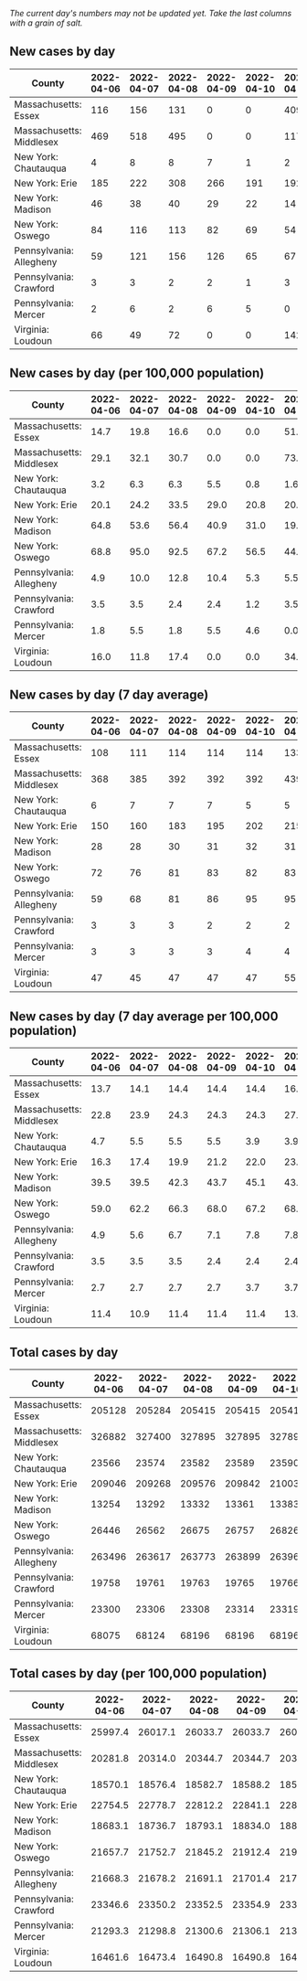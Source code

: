 _The current day's numbers may not be updated yet. Take the last columns with a grain of salt._
## New cases by day

| County | 2022-04-06 | 2022-04-07 | 2022-04-08 | 2022-04-09 | 2022-04-10 | 2022-04-11 | 2022-04-12 |
| --- | --- | --- | --- | --- | --- | --- | --- |
| Massachusetts: Essex | 116 | 156 | 131 | 0 | 0 | 409 | 154 |
| Massachusetts: Middlesex | 469 | 518 | 495 | 0 | 0 | 1178 | 550 |
| New York: Chautauqua | 4 | 8 | 8 | 7 | 1 | 2 | 7 |
| New York: Erie | 185 | 222 | 308 | 266 | 191 | 192 | 273 |
| New York: Madison | 46 | 38 | 40 | 29 | 22 | 14 | 25 |
| New York: Oswego | 84 | 116 | 113 | 82 | 69 | 54 | 45 |
| Pennsylvania: Allegheny | 59 | 121 | 156 | 126 | 65 | 67 | 112 |
| Pennsylvania: Crawford | 3 | 3 | 2 | 2 | 1 | 3 | 7 |
| Pennsylvania: Mercer | 2 | 6 | 2 | 6 | 5 | 0 | 9 |
| Virginia: Loudoun | 66 | 49 | 72 | 0 | 0 | 142 | 68 |

## New cases by day (per 100,000 population)

| County | 2022-04-06 | 2022-04-07 | 2022-04-08 | 2022-04-09 | 2022-04-10 | 2022-04-11 | 2022-04-12 |
| --- | --- | --- | --- | --- | --- | --- | --- |
| Massachusetts: Essex | 14.7 | 19.8 | 16.6 | 0.0 | 0.0 | 51.8 | 19.5 |
| Massachusetts: Middlesex | 29.1 | 32.1 | 30.7 | 0.0 | 0.0 | 73.1 | 34.1 |
| New York: Chautauqua | 3.2 | 6.3 | 6.3 | 5.5 | 0.8 | 1.6 | 5.5 |
| New York: Erie | 20.1 | 24.2 | 33.5 | 29.0 | 20.8 | 20.9 | 29.7 |
| New York: Madison | 64.8 | 53.6 | 56.4 | 40.9 | 31.0 | 19.7 | 35.2 |
| New York: Oswego | 68.8 | 95.0 | 92.5 | 67.2 | 56.5 | 44.2 | 36.9 |
| Pennsylvania: Allegheny | 4.9 | 10.0 | 12.8 | 10.4 | 5.3 | 5.5 | 9.2 |
| Pennsylvania: Crawford | 3.5 | 3.5 | 2.4 | 2.4 | 1.2 | 3.5 | 8.3 |
| Pennsylvania: Mercer | 1.8 | 5.5 | 1.8 | 5.5 | 4.6 | 0.0 | 8.2 |
| Virginia: Loudoun | 16.0 | 11.8 | 17.4 | 0.0 | 0.0 | 34.3 | 16.4 |

## New cases by day (7 day average)

| County | 2022-04-06 | 2022-04-07 | 2022-04-08 | 2022-04-09 | 2022-04-10 | 2022-04-11 | 2022-04-12 |
| --- | --- | --- | --- | --- | --- | --- | --- |
| Massachusetts: Essex | 108 | 111 | 114 | 114 | 114 | 133 | 138 |
| Massachusetts: Middlesex | 368 | 385 | 392 | 392 | 392 | 439 | 459 |
| New York: Chautauqua | 6 | 7 | 7 | 7 | 5 | 5 | 5 |
| New York: Erie | 150 | 160 | 183 | 195 | 202 | 215 | 234 |
| New York: Madison | 28 | 28 | 30 | 31 | 32 | 31 | 31 |
| New York: Oswego | 72 | 76 | 81 | 83 | 82 | 83 | 80 |
| Pennsylvania: Allegheny | 59 | 68 | 81 | 86 | 95 | 95 | 101 |
| Pennsylvania: Crawford | 3 | 3 | 3 | 2 | 2 | 2 | 3 |
| Pennsylvania: Mercer | 3 | 3 | 3 | 3 | 4 | 4 | 4 |
| Virginia: Loudoun | 47 | 45 | 47 | 47 | 47 | 55 | 57 |

## New cases by day (7 day average per 100,000 population)

| County | 2022-04-06 | 2022-04-07 | 2022-04-08 | 2022-04-09 | 2022-04-10 | 2022-04-11 | 2022-04-12 |
| --- | --- | --- | --- | --- | --- | --- | --- |
| Massachusetts: Essex | 13.7 | 14.1 | 14.4 | 14.4 | 14.4 | 16.9 | 17.5 |
| Massachusetts: Middlesex | 22.8 | 23.9 | 24.3 | 24.3 | 24.3 | 27.2 | 28.5 |
| New York: Chautauqua | 4.7 | 5.5 | 5.5 | 5.5 | 3.9 | 3.9 | 3.9 |
| New York: Erie | 16.3 | 17.4 | 19.9 | 21.2 | 22.0 | 23.4 | 25.5 |
| New York: Madison | 39.5 | 39.5 | 42.3 | 43.7 | 45.1 | 43.7 | 43.7 |
| New York: Oswego | 59.0 | 62.2 | 66.3 | 68.0 | 67.2 | 68.0 | 65.5 |
| Pennsylvania: Allegheny | 4.9 | 5.6 | 6.7 | 7.1 | 7.8 | 7.8 | 8.3 |
| Pennsylvania: Crawford | 3.5 | 3.5 | 3.5 | 2.4 | 2.4 | 2.4 | 3.5 |
| Pennsylvania: Mercer | 2.7 | 2.7 | 2.7 | 2.7 | 3.7 | 3.7 | 3.7 |
| Virginia: Loudoun | 11.4 | 10.9 | 11.4 | 11.4 | 11.4 | 13.3 | 13.8 |

## Total cases by day

| County | 2022-04-06 | 2022-04-07 | 2022-04-08 | 2022-04-09 | 2022-04-10 | 2022-04-11 | 2022-04-12 |
| --- | --- | --- | --- | --- | --- | --- | --- |
| Massachusetts: Essex | 205128 | 205284 | 205415 | 205415 | 205415 | 205824 | 205978 |
| Massachusetts: Middlesex | 326882 | 327400 | 327895 | 327895 | 327895 | 329073 | 329623 |
| New York: Chautauqua | 23566 | 23574 | 23582 | 23589 | 23590 | 23592 | 23599 |
| New York: Erie | 209046 | 209268 | 209576 | 209842 | 210033 | 210225 | 210498 |
| New York: Madison | 13254 | 13292 | 13332 | 13361 | 13383 | 13397 | 13422 |
| New York: Oswego | 26446 | 26562 | 26675 | 26757 | 26826 | 26880 | 26925 |
| Pennsylvania: Allegheny | 263496 | 263617 | 263773 | 263899 | 263964 | 264031 | 264143 |
| Pennsylvania: Crawford | 19758 | 19761 | 19763 | 19765 | 19766 | 19769 | 19776 |
| Pennsylvania: Mercer | 23300 | 23306 | 23308 | 23314 | 23319 | 23319 | 23328 |
| Virginia: Loudoun | 68075 | 68124 | 68196 | 68196 | 68196 | 68338 | 68406 |

## Total cases by day (per 100,000 population)

| County | 2022-04-06 | 2022-04-07 | 2022-04-08 | 2022-04-09 | 2022-04-10 | 2022-04-11 | 2022-04-12 |
| --- | --- | --- | --- | --- | --- | --- | --- |
| Massachusetts: Essex | 25997.4 | 26017.1 | 26033.7 | 26033.7 | 26033.7 | 26085.6 | 26105.1 |
| Massachusetts: Middlesex | 20281.8 | 20314.0 | 20344.7 | 20344.7 | 20344.7 | 20417.8 | 20451.9 |
| New York: Chautauqua | 18570.1 | 18576.4 | 18582.7 | 18588.2 | 18589.0 | 18590.6 | 18596.1 |
| New York: Erie | 22754.5 | 22778.7 | 22812.2 | 22841.1 | 22861.9 | 22882.8 | 22912.5 |
| New York: Madison | 18683.1 | 18736.7 | 18793.1 | 18834.0 | 18865.0 | 18884.7 | 18919.9 |
| New York: Oswego | 21657.7 | 21752.7 | 21845.2 | 21912.4 | 21968.9 | 22013.1 | 22050.0 |
| Pennsylvania: Allegheny | 21668.3 | 21678.2 | 21691.1 | 21701.4 | 21706.8 | 21712.3 | 21721.5 |
| Pennsylvania: Crawford | 23346.6 | 23350.2 | 23352.5 | 23354.9 | 23356.1 | 23359.6 | 23367.9 |
| Pennsylvania: Mercer | 21293.3 | 21298.8 | 21300.6 | 21306.1 | 21310.7 | 21310.7 | 21318.9 |
| Virginia: Loudoun | 16461.6 | 16473.4 | 16490.8 | 16490.8 | 16490.8 | 16525.2 | 16541.6 |
